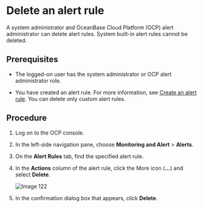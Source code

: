 # Delete an alert rule

A system administrator and OceanBase Cloud Platform (OCP) alert administrator can delete alert rules. System built-in alert rules cannot be deleted.

## Prerequisites

* The logged-on user has the system administrator or OCP alert administrator role.

* You have created an alert rule. For more information, see [Create an alert rule](../300.manage-alert-rules/100.create-an-alert-rule.md). You can delete only custom alert rules.

## Procedure

1. Log on to the OCP console.

2. In the left-side navigation pane, choose **Monitoring and Alert** > **Alerts**.

3. On the **Alert Rules** tab, find the specified alert rule.

4. In the **Actions** column of the alert rule, click the More icon (**...**) and select **Delete**.

   ![Image 122](https://obbusiness-private.oss-cn-shanghai.aliyuncs.com/doc/img/ocp/401/%E5%88%A0%E9%99%A4%E5%91%8A%E8%AD%A6%E8%A7%84%E5%88%992.png)

5. In the confirmation dialog box that appears, click **Delete**.
